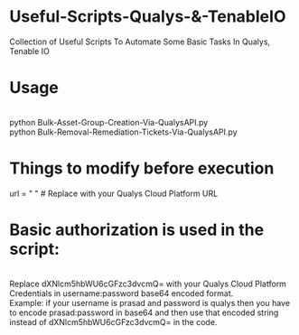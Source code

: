 # Useful-Scripts-Qualys-&-TenableIO
Collection of Useful Scripts To Automate Some Basic Tasks In Qualys, Tenable IO

# Usage
<br> python Bulk-Asset-Group-Creation-Via-QualysAPI.py
<br> python Bulk-Removal-Remediation-Tickets-Via-QualysAPI.py

# Things to modify before execution
url = " " # Replace with your Qualys Cloud Platform URL

# Basic authorization is used in the script:
<br> Replace dXNlcm5hbWU6cGFzc3dvcmQ= with your Qualys Cloud Platform Credentials in username:password base64 encoded format.
<br> Example: if your username is prasad and password is qualys then you have to encode prasad:password in base64 and then use that encoded string instead of dXNlcm5hbWU6cGFzc3dvcmQ= in the code.

